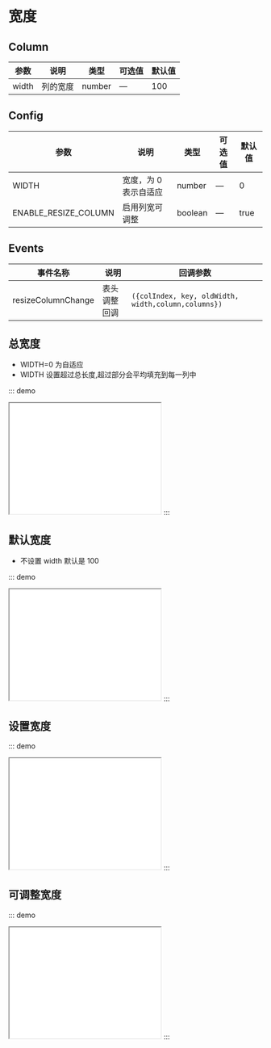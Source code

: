 # 宽度

## Column

| 参数  | 说明     | 类型   | 可选值 | 默认值 |
| ----- | -------- | ------ | ------ | ------ |
| width | 列的宽度 | number | —      | 100    |

## Config

| 参数                 | 说明                  | 类型    | 可选值 | 默认值 |
| -------------------- | --------------------- | ------- | ------ | ------ |
| WIDTH                | 宽度，为 0 表示自适应 | number  | —      | 0      |
| ENABLE_RESIZE_COLUMN | 启用列宽可调整        | boolean | —      | true   |

## Events

| 事件名称           | 说明         | 回调参数                                            |
| ------------------ | ------------ | --------------------------------------------------- |
| resizeColumnChange | 表头调整回调 | `({colIndex, key, oldWidth, width,column,columns})` |

## 总宽度

- WIDTH=0 为自适应
- WIDTH 设置超过总长度,超过部分会平均填充到每一列中

::: demo

<iframe src="/width/width.html" style="min-height:220px"></iframe>
:::

## 默认宽度

- 不设置 width 默认是 100

::: demo

<iframe src="/width/base.html" style="min-height:220px"></iframe>
:::

## 设置宽度

::: demo

<iframe src="/width/setting.html" style="min-height:220px"></iframe>
:::

## 可调整宽度

::: demo

<iframe src="/width/resize.html" style="min-height:220px"></iframe>
:::
